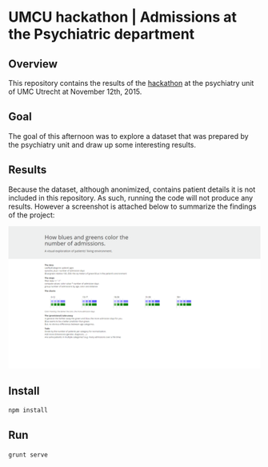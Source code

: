# UMCU hackathon | Admissions at the Psychiatric department

## Overview
This repository contains the results of the [hackathon](http://blog.godatadriven.com/hackathon-umcutrecht.html) at the psychiatry unit of UMC Utrecht at November 12th, 2015. 


## Goal
The goal of this afternoon was to explore a dataset that was prepared by the psychiatry unit and draw up some interesting results. 

## Results
Because the dataset, although anonimized, contains patient details it is not included in this repository. As such, running the code will not produce any results. However a screenshot is attached below to summarize the findings of the project:

[![nl-hugo/umcu-hackathon](/screenshot.png)](https://github.com/nl-hugo/umcu-hackathon)


## Install
```sh
npm install
```

## Run
```sh
grunt serve
```